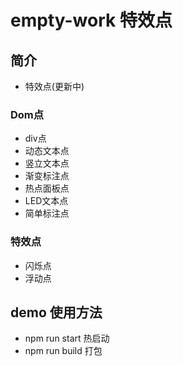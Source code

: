 # empty-work 特效点

## 简介
* 特效点(更新中)
### Dom点
- div点
- 动态文本点
- 竖立文本点
- 渐变标注点
- 热点面板点
- LED文本点
- 简单标注点
### 特效点
- 闪烁点
- 浮动点

## demo 使用方法
* npm run start 热启动
* npm run build 打包
